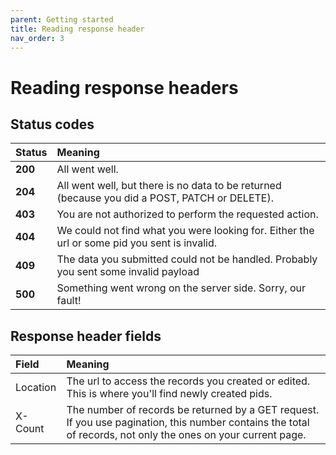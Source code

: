 ```yaml
---
parent: Getting started
title: Reading response header
nav_order: 3
---
```

# Reading response headers

## Status codes

|Status|Meaning|
|:-----|:------|
**200**   | All went well.
**204**   | All went well, but there is no data to be returned (because you did a POST, PATCH or DELETE).
**403**   | You are not authorized to perform the requested action.
**404**   | We could not find what you were looking for. Either the url or some pid you sent is invalid.
**409**   | The data you submitted could not be handled. Probably you sent some invalid payload
**500**   | Something went wrong on the server side. Sorry, our fault!


## Response header fields

|Field|Meaning|
|:-----|:------|
Location | The url to access the records you created or edited. This is where you'll find newly created pids.
X-Count | The number of records be returned by a GET request. If you use pagination, this number contains the total of records, not only the ones on your current page.